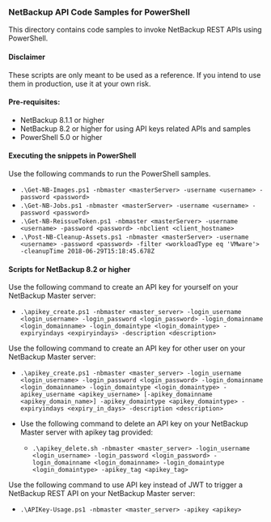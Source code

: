 ### NetBackup API Code Samples for PowerShell

This directory contains code samples to invoke NetBackup REST APIs using PowerShell.

#### Disclaimer

These scripts are only meant to be used as a reference. If you intend to use them in production, use it at your own risk.

#### Pre-requisites:

- NetBackup 8.1.1 or higher
- NetBackup 8.2 or higher for using API keys related APIs and samples
- PowerShell 5.0 or higher

#### Executing the snippets in PowerShell

Use the following commands to run the PowerShell samples.
- `.\Get-NB-Images.ps1 -nbmaster <masterServer> -username <username> -password <password>`
- `.\Get-NB-Jobs.ps1 -nbmaster <masterServer> -username <username> -password <password>`
- `.\Get-NB-ReissueToken.ps1 -nbmaster <masterServer> -username <username> -password <password> -nbclient <client_hostname>`
- `.\Post-NB-Cleanup-Assets.ps1 -nbmaster <masterServer> -username <username> -password <password> -filter <workloadType eq 'VMware'> -cleanupTime 2018-06-29T15:18:45.678Z`

#### Scripts for NetBackup 8.2 or higher

Use the following command to create an API key for yourself on your NetBackup Master server:
  - `.\apikey_create.ps1 -nbmaster <master_server> -login_username <login_username> -login_password <login_password> -login_domainname <login_domainname> -login_domaintype <login_domaintype> -expiryindays <expiryindays> -description <description>`
  
Use the following command to create an API key for other user on your NetBackup Master server:
  - `.\apikey_create.ps1 -nbmaster <master_server> -login_username <login_username> -login_password <login_password> -login_domainname <login_domainname> -login_domaintype <login_domaintype> -apikey_username <apikey_username> [-apikey_domainname <apikey_domain_name>] -apikey_domaintype <apikey_domaintype> -expiryindays <expiry_in_days> -description <description>`
  
- Use the following command to delete an API key on your NetBackup Master server with apikey tag provided:
  - `.\apikey_delete.sh -nbmaster <master_server> -login_username <login_username> -login_password <login_password> -login_domainname <login_domainname> -login_domaintype <login_domaintype> -apikey_tag <apikey_tag>`

Use the following command to use API key instead of JWT to trigger a NetBackup REST API on your NetBackup Master server:
  - `.\APIKey-Usage.ps1 -nbmaster <master_server> -apikey <apikey>`
